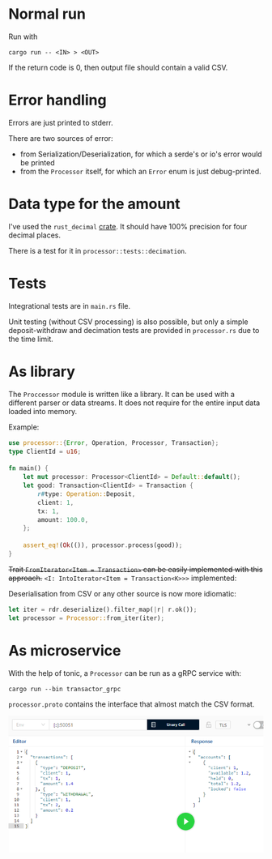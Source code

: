 # Normal run 
Run with
```
cargo run -- <IN> > <OUT>
```
If the return code is 0, then output file should contain a valid CSV.

# Error handling
Errors are just printed to stderr.

There are two sources of error:
* from Serialization/Deserialization, for which a serde's or io's error would be printed
* from the `Processor` itself, for which an `Error` enum is just debug-printed.

# Data type for the amount
I've used the `rust_decimal` [crate](https://docs.rs/rust_decimal/latest/rust_decimal/). It should have 100% precision for four decimal places.

There is a test for it in `processor::tests::decimation`.

# Tests
Integrational tests are in `main.rs` file. 

Unit testing (without CSV processing) is also possible, but only a simple deposit-withdraw and decimation tests are provided in `processor.rs` due to the time limit.

# As library
The `Proccessor` module is written like a library. It can be used with a different parser or data streams. It does not require for the entire input data loaded into memory.

Example:
```rust
use processor::{Error, Operation, Processor, Transaction};
type ClientId = u16;

fn main() {
    let mut processor: Processor<ClientId> = Default::default();
    let good: Transaction<ClientId> = Transaction {
        r#type: Operation::Deposit,
        client: 1,
        tx: 1,
        amount: 100.0,
    };

    assert_eq!(Ok(()), processor.process(good));
}
```

<s>Trait `FromIterator<Item = Transaction>` can be easily implemented with this approach.</s>
`<I: IntoIterator<Item = Transaction<K>>>` implemented:

Deserialisation from CSV or any other source is now more idiomatic:
```rust
let iter = rdr.deserialize().filter_map(|r| r.ok());
let processor = Processor::from_iter(iter);
```

# As microservice
With the help of tonic, a `Processor` can be run as a gRPC service with:
```
cargo run --bin transactor_grpc
```

`processor.proto` contains the interface that almost match the CSV format.

<img src="media/gRPC.png">
